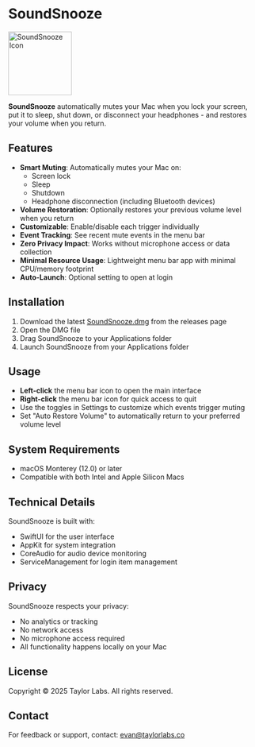 # SoundSnooze

<img src="SoundSnooze/Assets.xcassets/AppIcon.appiconset/AppIcon-256.png" width="128" alt="SoundSnooze Icon">

**SoundSnooze** automatically mutes your Mac when you lock your screen, put it to sleep, shut down, or disconnect your headphones - and restores your volume when you return.

## Features

- **Smart Muting**: Automatically mutes your Mac on:
  - Screen lock
  - Sleep
  - Shutdown
  - Headphone disconnection (including Bluetooth devices)
- **Volume Restoration**: Optionally restores your previous volume level when you return
- **Customizable**: Enable/disable each trigger individually
- **Event Tracking**: See recent mute events in the menu bar
- **Zero Privacy Impact**: Works without microphone access or data collection
- **Minimal Resource Usage**: Lightweight menu bar app with minimal CPU/memory footprint
- **Auto-Launch**: Optional setting to open at login

## Installation

1. Download the latest [SoundSnooze.dmg](https://github.com/evantaylor/soundsnooze/releases/latest) from the releases page
2. Open the DMG file
3. Drag SoundSnooze to your Applications folder
4. Launch SoundSnooze from your Applications folder

## Usage

- **Left-click** the menu bar icon to open the main interface
- **Right-click** the menu bar icon for quick access to quit
- Use the toggles in Settings to customize which events trigger muting
- Set "Auto Restore Volume" to automatically return to your preferred volume level

## System Requirements

- macOS Monterey (12.0) or later
- Compatible with both Intel and Apple Silicon Macs


## Technical Details

SoundSnooze is built with:
- SwiftUI for the user interface
- AppKit for system integration
- CoreAudio for audio device monitoring
- ServiceManagement for login item management

## Privacy

SoundSnooze respects your privacy:
- No analytics or tracking
- No network access
- No microphone access required
- All functionality happens locally on your Mac

## License

Copyright © 2025 Taylor Labs. All rights reserved.

## Contact

For feedback or support, contact: [evan@taylorlabs.co](mailto:evan@taylorlabs.co)
